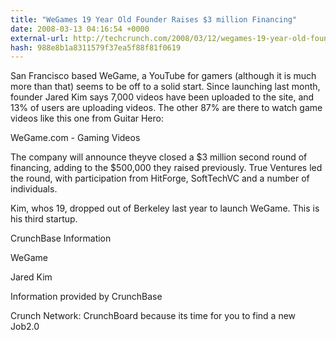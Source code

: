 ```yaml
---
title: "WeGames 19 Year Old Founder Raises $3 million Financing"
date: 2008-03-13 04:16:54 +0000
external-url: http://techcrunch.com/2008/03/12/wegames-19-year-old-founder-raises-3-million-financing/
hash: 988e8b1a8311579f37ea5f88f81f0619
---
```


San Francisco based WeGame, a YouTube for gamers (although it is much more than that) seems to be off to a solid start.  Since launching last month, founder Jared Kim says 7,000 videos have been uploaded to the site, and 13% of users are uploading videos. The other 87% are there to watch game videos like this one from Guitar Hero:




WeGame.com - Gaming Videos



The company will announce theyve closed a $3 million second round of financing, adding to the $500,000 they raised previously. True Ventures led the round, with participation from HitForge, SoftTechVC and a number of individuals.

Kim, whos 19, dropped out of Berkeley last year to launch WeGame. This is his third startup.



CrunchBase Information


WeGame

Jared Kim

Information provided by CrunchBase


Crunch Network:  CrunchBoard because its time for you to find a new Job2.0
